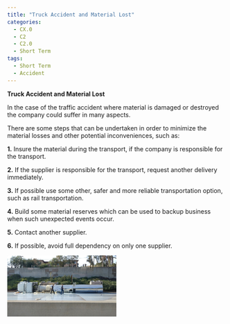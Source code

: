 ```yaml
---
title: "Truck Accident and Material Lost"
categories:
  - CX.0
  - C2
  - C2.0
  - Short Term
tags:
  - Short Term
  - Accident
---
```


**Truck Accident and Material Lost**

In the case of the traffic accident where material is damaged or destroyed the company could suffer in many aspects. 

There are some steps that can be undertaken in order to minimize the material losses and other potential inconveniences, such as:

**1.** Insure the material during the transport, if the company is responsible for the transport.

**2.** If the supplier is responsible for the transport, request another delivery immediately.

**3.** If possible use some other, safer and more reliable transportation option, such as rail transportation.

**4.** Build some material reserves which can be used to backup business when such unexpected events occur.

**5.** Contact another supplier.

**6.** If possible, avoid full dependency on only one supplier.


<img src="https://github.com/ADOxx-org/DISRUPT-Knowledge-Base/blob/master/assets/images/truck-2753255_960_720.jpg" width="50%" height="50%">
